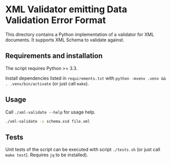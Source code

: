 # XML Validator emitting Data Validation Error Format

This directory contains a Python implementation of a validator for XML documents. It supports XML Schema to validate against.

## Requirements and installation

The script requires Python >= 3.3.

Install dependencies listed in `requirements.txt` with `python -mvenv .venv && . .venv/bin/activate` (or just call `make`).

## Usage

Call `./xml-validate --help` for usage help.

~~~sh
./xml-validate -s schema.xsd file.xml
~~~

## Tests

Unit tests of the script can be executed with script `./tests.sh` (or just call `make test`). Requires `jq` to be installed).
